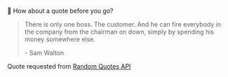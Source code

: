 📣 How about a quote before you go?

> There is only one boss. The customer. And he can fire everybody in the company from the chairman on down, simply by spending his money somewhere else.
>
> <p>- Sam Walton</p>

Quote requested from [Random Quotes API](https://github.com/lukePeavey/quotable)
